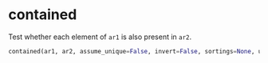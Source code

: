 # <a id="McUtils.Numputils.SetOps.contained">contained</a>

Test whether each element of `ar1` is also present in `ar2`.

```python
contained(ar1, ar2, assume_unique=False, invert=False, sortings=None, union_sorting=None, method=None): 
```





